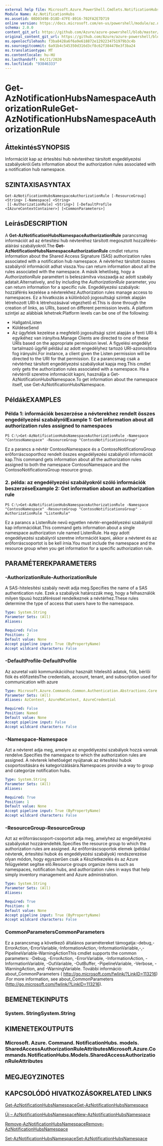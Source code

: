 ```yaml
---
external help file: Microsoft.Azure.PowerShell.Cmdlets.NotificationHubs.dll-Help.xml
Module Name: Az.NotificationHubs
ms.assetid: 08D03498-D18D-47FE-8916-702FA2E7D719
online version: https://docs.microsoft.com/en-us/powershell/module/az.notificationhubs/get-aznotificationhubsnamespaceauthorizationrule
schema: 2.0.0
content_git_url: https://github.com/Azure/azure-powershell/blob/master/src/NotificationHubs/NotificationHubs/help/Get-AzNotificationHubsNamespaceAuthorizationRule.md
original_content_git_url: https://github.com/Azure/azure-powershell/blob/master/src/NotificationHubs/NotificationHubs/help/Get-AzNotificationHubsNamespaceAuthorizationRule.md
ms.openlocfilehash: f3ba8428a6f6a9e618872e1292234751979b3c4b
ms.sourcegitcommit: 6a91b4c545350d316d3cf8c62f384478e3f3ba24
ms.translationtype: MT
ms.contentlocale: hu-HU
ms.lasthandoff: 04/21/2020
ms.locfileid: "93846333"
---
```

# <span data-ttu-id="79c8a-101">Get-AzNotificationHubsNamespaceAuthorizationRule</span><span class="sxs-lookup"><span data-stu-id="79c8a-101">Get-AzNotificationHubsNamespaceAuthorizationRule</span></span>

## <span data-ttu-id="79c8a-102">Áttekintés</span><span class="sxs-lookup"><span data-stu-id="79c8a-102">SYNOPSIS</span></span>
<span data-ttu-id="79c8a-103">Információt kap az értesítési hub névteréhez társított engedélyezési szabályokról.</span><span class="sxs-lookup"><span data-stu-id="79c8a-103">Gets information about the authorization rules associated with a notification hub namespace.</span></span>

## <span data-ttu-id="79c8a-104">SZINTAXISA</span><span class="sxs-lookup"><span data-stu-id="79c8a-104">SYNTAX</span></span>

```
Get-AzNotificationHubsNamespaceAuthorizationRule [-ResourceGroup] <String> [-Namespace] <String>
 [[-AuthorizationRule] <String>] [-DefaultProfile <IAzureContextContainer>] [<CommonParameters>]
```

## <span data-ttu-id="79c8a-105">Leírás</span><span class="sxs-lookup"><span data-stu-id="79c8a-105">DESCRIPTION</span></span>
<span data-ttu-id="79c8a-106">A **Get-AzNotificationHubsNamespaceAuthorizationRule** parancsmag információt ad az értesítési hub névteréhez társított megosztott hozzáférés-aláírási szabályokról.</span><span class="sxs-lookup"><span data-stu-id="79c8a-106">The **Get-AzNotificationHubsNamespaceAuthorizationRule** cmdlet returns information about the Shared Access Signature (SAS) authorization rules associated with a notification hub namespace.</span></span>
<span data-ttu-id="79c8a-107">A névtérhez társított összes szabályról információt adhat vissza.</span><span class="sxs-lookup"><span data-stu-id="79c8a-107">You can return information about all the rules associated with the namespace.</span></span>
<span data-ttu-id="79c8a-108">A másik lehetőség, hogy a *AuthorizationRule* paramétert is beleszámítva visszaadja az adott szabály adatait.</span><span class="sxs-lookup"><span data-stu-id="79c8a-108">Alternatively, and by including the *AuthorizationRule* parameter, you can return information for a specific rule.</span></span>
<span data-ttu-id="79c8a-109">Engedélyezési szabályok: hozzáférés kezelése a névterekhez.</span><span class="sxs-lookup"><span data-stu-id="79c8a-109">Authorization rules manage access to namespaces.</span></span>
<span data-ttu-id="79c8a-110">Ez a hivatkozás a különböző jogosultsági szintek alapján létrehozott URI-k létrehozásával végezhető el.</span><span class="sxs-lookup"><span data-stu-id="79c8a-110">This is done through the creation of links, as URIs, based on different permission levels.</span></span>
<span data-ttu-id="79c8a-111">A platform szintjei az alábbiak lehetnek:</span><span class="sxs-lookup"><span data-stu-id="79c8a-111">Platform levels can be one of the following:</span></span> 
- <span data-ttu-id="79c8a-112">Hallgatni</span><span class="sxs-lookup"><span data-stu-id="79c8a-112">Listen</span></span>
- <span data-ttu-id="79c8a-113">Küldése</span><span class="sxs-lookup"><span data-stu-id="79c8a-113">Send</span></span>
- <span data-ttu-id="79c8a-114">Az ügyfelek kezelése a megfelelő jogosultsági szint alapján a fenti URI-k egyikéhez van irányítva.</span><span class="sxs-lookup"><span data-stu-id="79c8a-114">Manage Clients are directed to one of these URIs based on the appropriate permission level.</span></span>
<span data-ttu-id="79c8a-115">A figyelési engedélyt tartalmazó ügyfél például az adott engedélyhez tartozó URI-azonosítóra fog irányulni.</span><span class="sxs-lookup"><span data-stu-id="79c8a-115">For instance, a client given the Listen permission will be directed to the URI for that permission.</span></span>
<span data-ttu-id="79c8a-116">Ez a parancsmag csak a névtérhez társított engedélyezési szabályokat kapja meg.</span><span class="sxs-lookup"><span data-stu-id="79c8a-116">This cmdlet only gets the authorization rules associated with a namespace.</span></span>
<span data-ttu-id="79c8a-117">Ha a névtérről szeretne információt kapni, használja a Get-AzNotificationHubsNamespace.</span><span class="sxs-lookup"><span data-stu-id="79c8a-117">To get information about the namespace itself, use Get-AzNotificationHubsNamespace.</span></span>

## <span data-ttu-id="79c8a-118">Példák</span><span class="sxs-lookup"><span data-stu-id="79c8a-118">EXAMPLES</span></span>

### <span data-ttu-id="79c8a-119">Példa 1: információk beszerzése a névterekhez rendelt összes engedélyezési szabályról</span><span class="sxs-lookup"><span data-stu-id="79c8a-119">Example 1: Get information about all authorization rules assigned to namespaces</span></span>
```
PS C:\>Get-AzNotificationHubsNamespaceAuthorizationRule -Namespace "ContosoNamespace" -ResourceGroup "ContosoNotificationsGroup"
```

<span data-ttu-id="79c8a-120">Ez a parancs a névtér ContosoNamespace és a ContosoNotificationsGroup erőforráscsoporthoz rendelt összes engedélyezési szabályról információt kap.</span><span class="sxs-lookup"><span data-stu-id="79c8a-120">This command gets information about all the authorization rules assigned to both the namespace ContosoNamespace and the ContosoNotificationsGroup resource group.</span></span>

### <span data-ttu-id="79c8a-121">2. példa: az engedélyezési szabályokról szóló információk beszerzése</span><span class="sxs-lookup"><span data-stu-id="79c8a-121">Example 2: Get information about an authorization rule</span></span>
```
PS C:\>Get-AzNotificationHubsNamespaceAuthorizationRule -Namespace "ContosoNamespace" -ResourceGroup "ContosoNotificationsGroup" -AuthorizationRule "ListenRule"
```

<span data-ttu-id="79c8a-122">Ez a parancs a ListenRule nevű egyetlen névtér-engedélyezési szabályról kap információkat.</span><span class="sxs-lookup"><span data-stu-id="79c8a-122">This command gets information about a single namespace authorization rule named ListenRule.</span></span>
<span data-ttu-id="79c8a-123">Ha egy adott engedélyezési szabályról szeretne információt kapni, akkor a névteret és az erőforráscsoportot is be kell írnia.</span><span class="sxs-lookup"><span data-stu-id="79c8a-123">You must include the namespace and the resource group when you get information for a specific authorization rule.</span></span>

## <span data-ttu-id="79c8a-124">PARAMÉTEREK</span><span class="sxs-lookup"><span data-stu-id="79c8a-124">PARAMETERS</span></span>

### <span data-ttu-id="79c8a-125">-AuthorizationRule</span><span class="sxs-lookup"><span data-stu-id="79c8a-125">-AuthorizationRule</span></span>
<span data-ttu-id="79c8a-126">A SAS-hitelesítési szabály nevét adja meg.</span><span class="sxs-lookup"><span data-stu-id="79c8a-126">Specifies the name of a SAS authentication rule.</span></span>
<span data-ttu-id="79c8a-127">Ezek a szabályok határozzák meg, hogy a felhasználók milyen típusú hozzáféréssel rendelkeznek a névtérhez.</span><span class="sxs-lookup"><span data-stu-id="79c8a-127">These rules determine the type of access that users have to the namespace.</span></span>

```yaml
Type: System.String
Parameter Sets: (All)
Aliases:

Required: False
Position: 2
Default value: None
Accept pipeline input: True (ByPropertyName)
Accept wildcard characters: False
```

### <span data-ttu-id="79c8a-128">-DefaultProfile</span><span class="sxs-lookup"><span data-stu-id="79c8a-128">-DefaultProfile</span></span>
<span data-ttu-id="79c8a-129">Az azuretal való kommunikációhoz használt hitelesítő adatok, fiók, bérlői fiók és előfizetés</span><span class="sxs-lookup"><span data-stu-id="79c8a-129">The credentials, account, tenant, and subscription used for communication with azure</span></span>

```yaml
Type: Microsoft.Azure.Commands.Common.Authentication.Abstractions.Core.IAzureContextContainer
Parameter Sets: (All)
Aliases: AzContext, AzureRmContext, AzureCredential

Required: False
Position: Named
Default value: None
Accept pipeline input: False
Accept wildcard characters: False
```

### <span data-ttu-id="79c8a-130">-Namespace</span><span class="sxs-lookup"><span data-stu-id="79c8a-130">-Namespace</span></span>
<span data-ttu-id="79c8a-131">Azt a névteret adja meg, amelyre az engedélyezési szabályok hozzá vannak rendelve.</span><span class="sxs-lookup"><span data-stu-id="79c8a-131">Specifies the namespace to which the authorization rules are assigned.</span></span>
<span data-ttu-id="79c8a-132">A névterek lehetőséget nyújtanak az értesítési hubok csoportosítására és kategorizálására.</span><span class="sxs-lookup"><span data-stu-id="79c8a-132">Namespaces provide a way to group and categorize notification hubs.</span></span>

```yaml
Type: System.String
Parameter Sets: (All)
Aliases:

Required: True
Position: 1
Default value: None
Accept pipeline input: True (ByPropertyName)
Accept wildcard characters: False
```

### <span data-ttu-id="79c8a-133">-ResourceGroup</span><span class="sxs-lookup"><span data-stu-id="79c8a-133">-ResourceGroup</span></span>
<span data-ttu-id="79c8a-134">Azt az erőforráscsoport-csoportot adja meg, amelyhez az engedélyezési szabályokat hozzárendelték.</span><span class="sxs-lookup"><span data-stu-id="79c8a-134">Specifies the resource group to which the authorization rules are assigned.</span></span>
<span data-ttu-id="79c8a-135">Az erőforráscsoportok elemek (például névterek, értesítési hubok és engedélyezési szabályok) rendszerezése olyan módon, hogy egyszerűen csak a Készletkezelés és az Azure felügyeletet segítse elő.</span><span class="sxs-lookup"><span data-stu-id="79c8a-135">Resource groups organize items such as namespaces, notification hubs, and authorization rules in ways that help simply inventory management and Azure administration.</span></span>

```yaml
Type: System.String
Parameter Sets: (All)
Aliases:

Required: True
Position: 0
Default value: None
Accept pipeline input: True (ByPropertyName)
Accept wildcard characters: False
```

### <span data-ttu-id="79c8a-136">CommonParameters</span><span class="sxs-lookup"><span data-stu-id="79c8a-136">CommonParameters</span></span>
<span data-ttu-id="79c8a-137">Ez a parancsmag a következő általános paramétereket támogatja:-debug,-ErrorAction,-ErrorVariable,-InformationAction,-InformationVariable,-,-PipelineVariable-WarningAction</span><span class="sxs-lookup"><span data-stu-id="79c8a-137">This cmdlet supports the common parameters: -Debug, -ErrorAction, -ErrorVariable, -InformationAction, -InformationVariable, -OutVariable, -OutBuffer, -PipelineVariable, -Verbose, -WarningAction, and -WarningVariable.</span></span> <span data-ttu-id="79c8a-138">További információ: about_CommonParameters ( http://go.microsoft.com/fwlink/?LinkID=113216) .</span><span class="sxs-lookup"><span data-stu-id="79c8a-138">For more information, see about_CommonParameters (http://go.microsoft.com/fwlink/?LinkID=113216).</span></span>

## <span data-ttu-id="79c8a-139">BEMENETEK</span><span class="sxs-lookup"><span data-stu-id="79c8a-139">INPUTS</span></span>

### <span data-ttu-id="79c8a-140">System. String</span><span class="sxs-lookup"><span data-stu-id="79c8a-140">System.String</span></span>

## <span data-ttu-id="79c8a-141">KIMENETEK</span><span class="sxs-lookup"><span data-stu-id="79c8a-141">OUTPUTS</span></span>

### <span data-ttu-id="79c8a-142">Microsoft. Azure. Command. NotificationHubs. models. SharedAccessAuthorizationRuleAttributes</span><span class="sxs-lookup"><span data-stu-id="79c8a-142">Microsoft.Azure.Commands.NotificationHubs.Models.SharedAccessAuthorizationRuleAttributes</span></span>

## <span data-ttu-id="79c8a-143">MEGJEGYZI</span><span class="sxs-lookup"><span data-stu-id="79c8a-143">NOTES</span></span>

## <span data-ttu-id="79c8a-144">KAPCSOLÓDÓ HIVATKOZÁSOK</span><span class="sxs-lookup"><span data-stu-id="79c8a-144">RELATED LINKS</span></span>

[<span data-ttu-id="79c8a-145">Get-AzNotificationHubsNamespace</span><span class="sxs-lookup"><span data-stu-id="79c8a-145">Get-AzNotificationHubsNamespace</span></span>](./Get-AzNotificationHubsNamespace.md)

[<span data-ttu-id="79c8a-146">Új – AzNotificationHubsNamespace</span><span class="sxs-lookup"><span data-stu-id="79c8a-146">New-AzNotificationHubsNamespace</span></span>](./New-AzNotificationHubsNamespace.md)

[<span data-ttu-id="79c8a-147">Remove-AzNotificationHubsNamespace</span><span class="sxs-lookup"><span data-stu-id="79c8a-147">Remove-AzNotificationHubsNamespace</span></span>](./Remove-AzNotificationHubsNamespace.md)

[<span data-ttu-id="79c8a-148">Set-AzNotificationHubsNamespace</span><span class="sxs-lookup"><span data-stu-id="79c8a-148">Set-AzNotificationHubsNamespace</span></span>](./Set-AzNotificationHubsNamespace.md)


